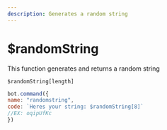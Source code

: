 ```yaml
---
description: Generates a random string
---
```


# $randomString

This function generates and returns a random string

```text
$randomString[length]
```

```javascript
bot.command({
name: "randomstring",
code: `Heres your string: $randomString[8]`
//EX: oqipUfKc
})
```

